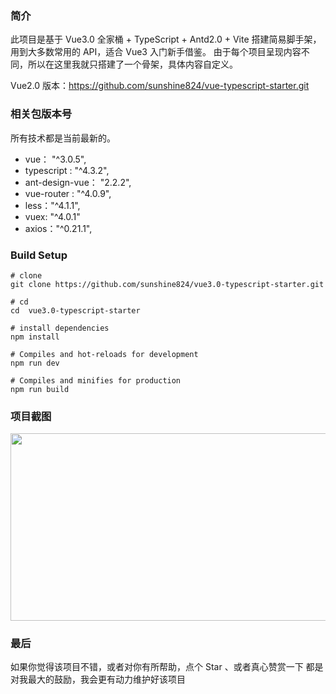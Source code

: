 ### 简介

此项目是基于 Vue3.0 全家桶 + TypeScript + Antd2.0 + Vite 搭建简易脚手架，用到大多数常用的 API，适合 Vue3 入门新手借鉴。
由于每个项目呈现内容不同，所以在这里我就只搭建了一个骨架，具体内容自定义。

Vue2.0 版本：<a href="https://github.com/sunshine824/vue-typescript-starter.git">https://github.com/sunshine824/vue-typescript-starter.git</a>

### 相关包版本号

所有技术都是当前最新的。

- vue： "^3.0.5",
- typescript : "^4.3.2",
- ant-design-vue： "2.2.2",
- vue-router : "^4.0.9",
- less："^4.1.1",
- vuex: "^4.0.1"
- axios："^0.21.1",

### Build Setup

```
# clone
git clone https://github.com/sunshine824/vue3.0-typescript-starter.git
```

```
# cd
cd  vue3.0-typescript-starter
```

```
# install dependencies
npm install
```

```
# Compiles and hot-reloads for development
npm run dev
```

```
# Compiles and minifies for production
npm run build
```

### 项目截图

<img src="https://github.com/sunshine824/vue3.0-typescript-starter/blob/master/src/assets/screenshot/sreen01.png" width="550" height="300"/>

### 最后

如果你觉得该项目不错，或者对你有所帮助，点个 Star 、或者真心赞赏一下 都是对我最大的鼓励，我会更有动力维护好该项目
